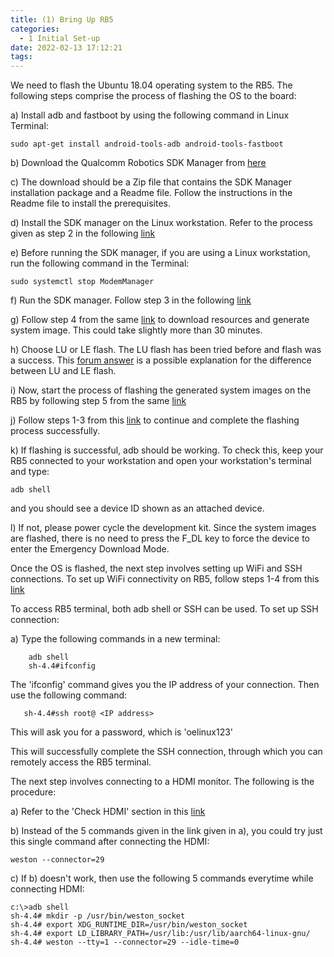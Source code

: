 ```yaml
---
title: (1) Bring Up RB5
categories:
  - 1 Initial Set-up
date: 2022-02-13 17:12:21
tags:
---
```

We need to flash the Ubuntu 18.04 operating system to the RB5. The following steps comprise the process of flashing the OS to the board:

a) Install adb and fastboot by using the following command in Linux Terminal: 

  ```
  sudo apt-get install android-tools-adb android-tools-fastboot
  ```

b) Download the Qualcomm Robotics SDK Manager from [here](https://www.thundercomm.com/product/qualcomm-robotics-rb5-development-kit/#sdk-manager)

c) The download should be a Zip file that contains the SDK Manager installation package and a Readme file. Follow the instructions in the Readme file to install the prerequisites.

d) Install the SDK manager on the Linux workstation. Refer to the process given as step 2 in the following [link](https://developer.qualcomm.com/qualcomm-robotics-rb5-kit/quick-start-guide/qualcomm_robotics_rb5_development_kit_bring_up/download-and-install-the-SDK-manager)

e) Before running the SDK manager, if you are using a Linux workstation, run the following command in the Terminal: 
```
sudo systemctl stop ModemManager
```

f) Run the SDK manager. Follow step 3 in the following [link](https://developer.qualcomm.com/qualcomm-robotics-rb5-kit/quick-start-guide/qualcomm_robotics_rb5_development_kit_bring_up/download-and-install-the-SDK-manager)

g) Follow step 4 from the same [link](https://developer.qualcomm.com/qualcomm-robotics-rb5-kit/quick-start-guide/qualcomm_robotics_rb5_development_kit_bring_up/download-and-install-the-SDK-manager) to download resources and generate system image. This could take slightly more than 30 minutes. 

h) Choose LU or LE flash. The LU flash has been tried before and flash was a success. This [forum answer](https://developer.qualcomm.com/comment/18517) is a possible explanation for the difference between LU and LE flash.

i) Now, start the process of flashing the generated system images on the RB5 by following step 5 from the same [link](https://developer.qualcomm.com/qualcomm-robotics-rb5-kit/quick-start-guide/qualcomm_robotics_rb5_development_kit_bring_up/download-and-install-the-SDK-manager)

j) Follow steps 1-3 from this [link](https://developer.qualcomm.com/qualcomm-robotics-rb5-kit/quick-start-guide/qualcomm_robotics_rb5_development_kit_bring_up/flash-images) to continue and complete the flashing process successfully.

k) If flashing is successful, adb should be working. To check this, keep your RB5 connected to your workstation and open your workstation's terminal and type: 
```
adb shell
```
and you should see a device ID shown as an attached device.

l) If not, please power cycle the development kit. Since the system images are flashed, there is no need to press the F_DL key to force the device to enter the Emergency Download Mode.

Once the OS is flashed, the next step involves setting up WiFi and SSH connections.
To set up WiFi connectivity on RB5, follow steps 1-4 from this [link](https://developer.qualcomm.com/qualcomm-robotics-rb5-kit/quick-start-guide/qualcomm_robotics_rb5_development_kit_bring_up/set-up-network)

To access RB5 terminal, both adb shell or SSH can be used. To set up SSH connection:

a) Type the following commands in a new terminal:
```
    adb shell  
    sh-4.4#ifconfig 
```
The 'ifconfig' command gives you the IP address of your connection.
  Then use the following command:
```
   sh-4.4#ssh root@ <IP address>
```
 This will ask you for a password, which is 'oelinux123'
  
This will successfully complete the SSH connection, through which you can remotely access the RB5 terminal.
  
The next step involves connecting to a HDMI monitor. The following is the procedure:

  a) Refer to the 'Check HDMI' section in this [link](https://developer.qualcomm.com/qualcomm-robotics-rb5-kit/quick-start-guide/qualcomm_robotics_rb5_development_kit_bring_up/set-up-network)
  
  b) Instead of the 5 commands given in the link given in a), you could try just this single command after connecting the HDMI: 
  ```
  weston --connector=29
  ```
  c) If b) doesn't work, then use the following 5 commands everytime while connecting HDMI:
  ```
  c:\>adb shell
  sh-4.4# mkdir -p /usr/bin/weston_socket
  sh-4.4# export XDG_RUNTIME_DIR=/usr/bin/weston_socket
  sh-4.4# export LD_LIBRARY_PATH=/usr/lib:/usr/lib/aarch64-linux-gnu/
  sh-4.4# weston --tty=1 --connector=29 --idle-time=0
  ```
    


